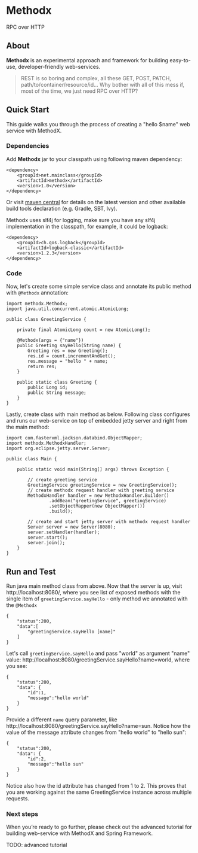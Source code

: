 # Methodx

RPC over HTTP

## About

**Methodx** is an experimental approach and framework for building easy-to-use, developer-friendly web-services.

> REST is so boring and complex, all these GET, POST, PATCH, path/to/container/resource/id... Why bother with all of this mess if, most of the time, we just need RPC over HTTP?

## Quick Start
This guide walks you through the process of creating a "hello $name" web service with MethodX.

### Dependencies

Add **Methodx** jar to your classpath using following maven dependency:
```
<dependency>
    <groupId>net.mainclass</groupId>
    <artifactId>methodx</artifactId>
    <version>1.0</version>
</dependency>
```
Or visit [maven central](https://mvnrepository.com/artifact/net.mainclass/methodx)
 for details on the latest version and other available build tools declaration (e.g. Gradle, SBT, Ivy).

Methodx uses slf4j for logging, make sure you have any slf4j implementation in the classpath, for example, it could be logback:
```
<dependency>
    <groupId>ch.qos.logback</groupId>
    <artifactId>logback-classic</artifactId>
    <version>1.2.3</version>
</dependency>
```

### Code

Now, let's create some simple service class and annotate its public method with `@Methodx` annotation:
```
import methodx.Methodx;
import java.util.concurrent.atomic.AtomicLong;

public class GreetingService {

    private final AtomicLong count = new AtomicLong();

    @Methodx(args = {"name"})
    public Greeting sayHello(String name) {
        Greeting res = new Greeting();
        res.id = count.incrementAndGet();
        res.message = "hello " + name;
        return res;
    }

    public static class Greeting {
        public Long id;
        public String message;
    }
}
```
Lastly, create class with main method as below. Following class configures and runs our web-service on top of embedded jetty server and right from the main method:
```
import com.fasterxml.jackson.databind.ObjectMapper;
import methodx.MethodxHandler;
import org.eclipse.jetty.server.Server;

public class Main {

    public static void main(String[] args) throws Exception {

        // create greeting service
        GreetingService greetingService = new GreetingService();
        // create methodx request handler with greeting service
        MethodxHandler handler = new MethodxHandler.Builder()
                .addBean("greetingService", greetingService)
                .setObjectMapper(new ObjectMapper())
                .build();

        // create and start jetty server with methodx request handler
        Server server = new Server(8080);
        server.setHandler(handler);
        server.start();
        server.join();
    }
}
```
## Run and Test

Run java main method class from above. Now that the server is up, visit http://localhost:8080/, where you see list of exposed methods with the single item of `greetingService.sayHello` - only method we annotated with the `@Methodx`
```
{
    "status":200,
    "data":[
        "greetingService.sayHello [name]"
    ]
}
```
Let's call `greetingService.sayHello` and pass "world" as argument "name" value: http://localhost:8080/greetingService.sayHello?name=world, where you see:
```
{
    "status":200,
    "data": {
        "id":1,
        "message":"hello world"
    }
}
```
Provide a different `name` query parameter, like http://localhost:8080/greetingService.sayHello?name=sun. Notice how the value of the message attribute changes from "hello world" to "hello sun":
```
{
    "status":200,
    "data": {
        "id":2,
        "message":"hello sun"
    }
}
```
Notice also how the id attribute has changed from 1 to 2. This proves that you are working against the same GreetingService instance across multiple requests.

### Next steps

When you’re ready to go further, please check out the advanced tutorial for building web-service with MethodX and Spring Framework.

TODO: advanced tutorial
